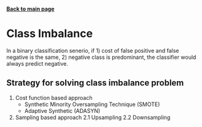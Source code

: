 **[Back to main page](https://yolanda-ht.github.io/BioinformaticsRandomSeed/)**

# Class Imbalance
In a binary classification senerio, if 1) cost of false positive and false negative is the same, 2) negative class is predominant, the classifier would always predict negative.

## Strategy for solving class imbalance problem
1. Cost function based approach
    - Synthetic Minority Oversampling Technique (SMOTE)
    - Adaptive Synthetic (ADASYN)
2. Sampling based approach
  2.1 Upsampling
  2.2 Downsampling

